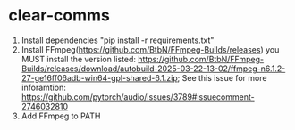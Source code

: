# clear-comms

1. Install dependencies "pip install -r requirements.txt"
2. Install FFmpeg(https://github.com/BtbN/FFmpeg-Builds/releases) you MUST install the version listed: https://github.com/BtbN/FFmpeg-Builds/releases/download/autobuild-2025-03-22-13-02/ffmpeg-n6.1.2-27-ge16ff06adb-win64-gpl-shared-6.1.zip; See this issue for more inforamtion: https://github.com/pytorch/audio/issues/3789#issuecomment-2746032810
3. Add FFmpeg to PATH